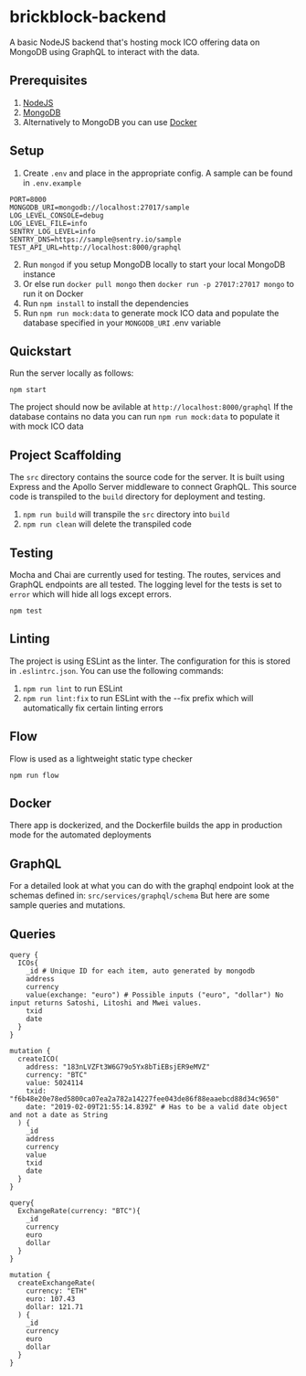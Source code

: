 # brickblock-backend
A basic NodeJS backend that's hosting mock ICO offering data on MongoDB using GraphQL to interact with the data.

## Prerequisites
1. [NodeJS](https://nodejs.org/)
2. [MongoDB](https://docs.mongodb.com/manual/administration/install-community/)
3. Alternatively to MongoDB you can use [Docker](https://docs.docker.com/install/)

## Setup
1. Create `.env` and place in the appropriate config. A sample can be found in `.env.example`
```
PORT=8000
MONGODB_URI=mongodb://localhost:27017/sample
LOG_LEVEL_CONSOLE=debug
LOG_LEVEL_FILE=info
SENTRY_LOG_LEVEL=info
SENTRY_DNS=https://sample@sentry.io/sample
TEST_API_URL=http://localhost:8000/graphql
```
2. Run `mongod` if you setup MongoDB locally to start your local MongoDB instance
3. Or else run `docker pull mongo` then `docker run -p 27017:27017 mongo` to run it on Docker
4. Run `npm install` to install the dependencies
5. Run `npm run mock:data` to generate mock ICO data and populate the database specified in your `MONGODB_URI` .env variable


## Quickstart
Run the server locally as follows:

```
npm start
```

The project should now be avilable at `http://localhost:8000/graphql`
If the database contains no data you can run `npm run mock:data` to populate it with mock ICO data

## Project Scaffolding
The `src` directory contains the source code for the server. It is built using Express and the Apollo Server middleware to connect GraphQL. This source code is transpiled to the `build` directory for deployment and testing.
1. `npm run build` will transpile the `src` directory into `build`
2. `npm run clean` will delete the transpiled code

## Testing
Mocha and Chai are currently used for testing. The routes, services and GraphQL endpoints are all tested.  The logging level for the tests is set to `error` which will hide all logs except errors.
```
npm test
```

## Linting
The project is using ESLint as the linter. The configuration for this is stored in `.eslintrc.json`. You can use the following commands:
1. `npm run lint` to run ESLint
2. `npm run lint:fix` to run ESLint with the --fix prefix which will automatically fix certain linting errors

## Flow
Flow is used as a lightweight static type checker
```
npm run flow
```

## Docker
There app is dockerized, and the Dockerfile builds the app in production mode for the automated deployments

## GraphQL
For a detailed look at what you can do with the graphql endpoint look at the schemas defined in: `src/services/graphql/schema`
But here are some sample queries and mutations.
## Queries
```
query {
  ICOs{
    _id # Unique ID for each item, auto generated by mongodb
    address
    currency
    value(exchange: "euro") # Possible inputs ("euro", "dollar") No input returns Satoshi, Litoshi and Mwei values. 
    txid
    date
  }
}

mutation {
  createICO(
    address: "183nLVZFt3W6G79o5Yx8bTiEBsjER9eMVZ"
    currency: "BTC"
    value: 5024114
    txid: "f6b48e20e78ed5800ca07ea2a782a14227fee043de86f88eaaebcd88d34c9650"
    date: "2019-02-09T21:55:14.839Z" # Has to be a valid date object and not a date as String
  ) {
    _id
    address
    currency
    value
    txid
    date
  }
}

query{
  ExchangeRate(currency: "BTC"){
    _id
    currency
    euro
    dollar
  }
}

mutation {
  createExchangeRate(
    currency: "ETH"
    euro: 107.43
    dollar: 121.71
  ) {
    _id
    currency
    euro
    dollar
  }
}
```
